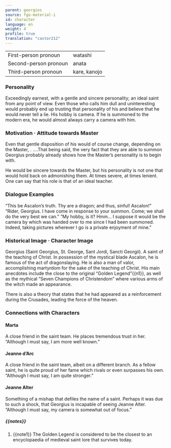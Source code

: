 ```yaml
---
parent: georgios
source: fgo-material-i
id: character
language: en
weight: 4
profile: true
translation: "castor212"
---
```


<table>
  <tr><td>First-person pronoun</td><td>watashi</td></tr>
  <tr><td>Second-person pronoun</td><td>anata</td></tr>
  <tr><td>Third-person pronoun</td><td>kare, kanojo</td></tr>
</table>

### Personality

Exceedingly earnest, with a gentle and sincere personality; an ideal saint from any point of view.
Even those who calls him dull and uninteresting would probably end up trusting that personality of his and believe that he would never tell a lie.
His hobby is camera. If he is summoned to the modern era, he would almost always carry a camera with him.

### Motivation · Attitude towards Master

Even that gentle disposition of his would of course change, depending on the Master, .
….That being said, the very fact that they are able to summon Georgius probably already shows how the Master’s personality is to begin with.

He would be sincere towards the Master, but his personality is not one that would hold back on admonishing them. At times severe, at times lenient. One can say that his role is that of an ideal teacher.

### Dialogue Examples

“This be Ascalon’s truth. Thy are a dragon; and thus, sinful! Ascalon!”
“Rider, Georgius. I have come in response to your summon. Come; we shall do the very best we can.”
“My hobby, is it? Hmm… I suppose it would be the camera by which was handed over to me since I had been summoned. Indeed, taking pictures wherever I go is a private enjoyment of mine.”

### Historical Image · Character Image

Georgius (Saint Georgius, St. George, Sant Jordi, Sancti Georgii). A saint of the teaching of Christ.
In possession of the mystical blade Ascalon, he is famous of the act of dragonslaying.
He is also a man of valor, accomplishing martyrdom for the sake of the teaching of Christ.
His main anecdotes include the close to the original “Golden Legend”{{n1}}, as well as the mythical “Seven Champions of Christendom” where various arms of the witch made an appearance.

There is also a theory that states that he had appeared as a reinforcement during the Crusades, leading the force of the heaven.

### Connections with Characters

#### Marta

A close friend in the saint team. He places tremendous trust in her.
“Although I must say, I am more well known.”

#### Jeanne d’Arc
A close friend in the saint team, albeit on a different branch. As a fellow saint, he is quite proud of her fame which rivals or even surpasses his own.
“Although I must say, I am quite stronger.”

#### Jeanne Alter

Something of a mishap that defiles the name of a saint. Perhaps it was due to such a shock, that Georgius is incapable of seeing Jeanne Alter.
“Although I must say, my camera is somewhat out of focus.”

##### {{notes}}

1. {{note1}} The Golden Legend is considered to be the closest to an encyclopaedia of medieval saint lore that survives today.
